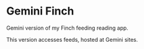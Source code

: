 # Gemini Finch

Gemini version of my Finch feeding reading app. 

This version accesses feeds, hosted at Gemini sites.

